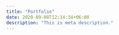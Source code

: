 ```yaml
---
title: "Portfolio"
date: 2020-09-08T12:14:34+06:00
description: "This is meta description."
---
```



